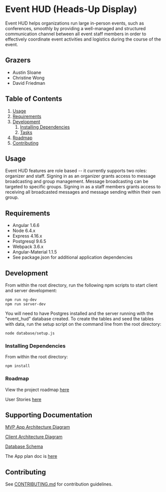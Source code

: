 # Event HUD (Heads-Up Display)

Event HUD helps organizations run large in-person events, such as conferences, smoothly by providing a well-managed and structured communication channel between all event staff members in order to effectively coordinate event activities and logistics during the course of the event.

## Grazers

- Austin Sloane
- Christine Wong
- David Friedman

## Table of Contents

1. [Usage](#Usage)
1. [Requirements](#requirements)
1. [Development](#development)
    1. [Installing Dependencies](#installing-dependencies)
    1. [Tasks](#tasks)
1. [Roadmap](#roadmap)
1. [Contributing](#contributing)

## Usage
Event HUD features are role based -- it currently supports two roles: organizer and staff. Signing in as an organizer grants access to message broadcasting and group management. Message broadcasting can be targeted to specific groups. Signing in as a staff members grants access to receiving all broadcasted messages and message sending within their own group.

## Requirements

- Angular 1.6.6
- Node 6.4.x
- Express 4.16.x
- Postgresql 9.6.5
- Webpack 3.6.x
- Angular-Material 1.1.5
- See package.json for additional application dependencies

## Development

From within the root directory, run the following npm scripts to start client and server development:

```
npm run ng-dev
npm run server-dev
```
You will need to have Postgres installed and the server running with the "event_hud" database created. To create the tables and seed the tables with data, run the setup script on the command line from the root directory:

```
node database/setup.js
``` 

### Installing Dependencies

From within the root directory:

```
npm install
```

### Roadmap

View the project roadmap [here](https://drive.google.com/open?id=1k0lQECE05GhPnwK_uDIykap6wmfrCul8UVmNWVbDJOI)

User Stories [here](https://drive.google.com/open?id=1lJ-JmssfHyuUQyLMLJr33_QG-klgLbcOboi-hXYw_08)

## Supporting Documentation
[MVP App Architecture Diagram](https://drive.google.com/open?id=0B3EBfo09e2PfY1g0eGZEZEN2TWM)

[Client Architecture Diagram](https://drive.google.com/open?id=0B3EBfo09e2PfZ0wyb0xzMUxBNW8)

[Database Schema](https://drive.google.com/open?id=0B3EBfo09e2PfOGJhYUt2RzlhYmM)

The App plan doc is [here](https://docs.google.com/document/d/1TBVDMC1pwE-sTXAPrfi6eNgeuo4SmaHQXcmDlneldVE/edit#)




## Contributing

See [CONTRIBUTING.md](CONTRIBUTING.md) for contribution guidelines.
